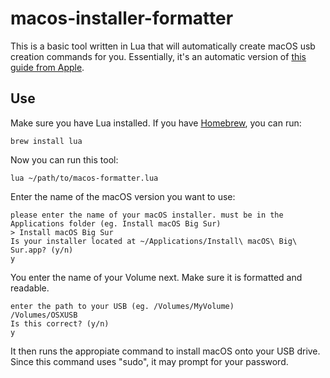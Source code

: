 # macos-installer-formatter
This is a basic tool written in Lua that will automatically create macOS usb creation commands for you. Essentially, it's an automatic version of [this guide from Apple](https://support.apple.com/en-us/101578).

## Use
Make sure you have Lua installed. If you have [Homebrew](https://brew.sh), you can run:
```
brew install lua
```

Now you can run this tool:
```
lua ~/path/to/macos-formatter.lua
```

Enter the name of the macOS version you want to use:
```
please enter the name of your macOS installer. must be in the Applications folder (eg. Install macOS Big Sur)
> Install macOS Big Sur
Is your installer located at ~/Applications/Install\ macOS\ Big\ Sur.app? (y/n)
y
```

You enter the name of your Volume next. Make sure it is formatted and readable.
```
enter the path to your USB (eg. /Volumes/MyVolume)
/Volumes/OSXUSB
Is this correct? (y/n)
y
```

It then runs the appropiate command to install macOS onto your USB drive. Since this command uses "sudo", it may prompt for your password.

